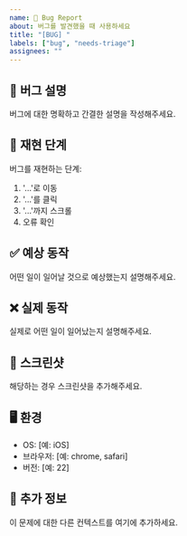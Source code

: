 ```yaml
---
name: 🐛 Bug Report
about: 버그를 발견했을 때 사용하세요
title: "[BUG] "
labels: ["bug", "needs-triage"]
assignees: ""
---
```


## 🐛 버그 설명

버그에 대한 명확하고 간결한 설명을 작성해주세요.

## 🔄 재현 단계

버그를 재현하는 단계:

1. '...'로 이동
2. '...'를 클릭
3. '...'까지 스크롤
4. 오류 확인

## ✅ 예상 동작

어떤 일이 일어날 것으로 예상했는지 설명해주세요.

## ❌ 실제 동작

실제로 어떤 일이 일어났는지 설명해주세요.

## 📸 스크린샷

해당하는 경우 스크린샷을 추가해주세요.

## 🖥️ 환경

- OS: [예: iOS]
- 브라우저: [예: chrome, safari]
- 버전: [예: 22]

## 📝 추가 정보

이 문제에 대한 다른 컨텍스트를 여기에 추가하세요.
